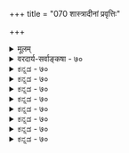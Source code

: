 +++
title = "070 शास्त्रादीनां प्रवृत्तिः"

+++
<details><summary>मूलम्</summary>

शास्त्रादीनां प्रवृत्तिः प्रतितनु नियता स्याद्धि संकर्षणादौ जीवादौ या विभज्याभिमतिरिह लयोत्पत्तिरक्षाविधिश्च ।  
तत्तद्विद्याविशेषप्रतिनियतगुणन्यायतस्तौ तु नेयौ सर्वस्यैकोऽभिमन्ता स हि सकलजगद्व्यापृतिष्वेककर्ता ॥ ७० ॥
</details>

<details><summary>वरदार्य-सर्वाङ्कषा - ७०</summary>

गुणवैषम्यवत् कार्यवैषम्यमपि ज्ञेयमिति प्रतिपादयति - शास्त्रादीनामित्यादि । शास्त्रादीनां **प्रवृत्तिः** = शास्त्रप्रवर्तनम्, धर्मनयनम्, तत्त्वगमनं च संकर्षणादौ **हि** = संकर्षणादिषु, संकर्षणेन शास्त्रप्रवर्तनम्, प्रद्युम्ने धर्मनयनम्, अनिरुद्धे तत्त्वगमनमिति **प्रतितनु** = प्रत्येकं प्रत्येकं त्रिषु मूर्तिषु **नियता** = व्यवस्थिता स्यात् । एवं जीवादौ - जीवमनोहंकाररूपेषु या **विभज्य** = प्रत्येकं विभागेन **अभिमतिः** = अभिमानश्चाभिहिता, जीवाभिमानी संकर्षणः, मनोऽभिमानी प्रद्युम्नः, अहंकाराभिमानी अनिरुद्धश्च अभिहितः । एवम् **इह** = मूर्तित्रये **लयोत्पत्तिरक्षाविधिश्च** = **लयस्य** = संहारस्य, **उत्पत्तेः** = सृष्टेः, **रक्षायाः** = स्थितेश्च 



216. 

503 

तत्तद्विद्याविशेषप्रतिनियतगुणन्यायतस्तौ तु नेयौ 

सर्वस्यैकोऽभिमन्ता स हि सकलजगद्व्यापृतिष्वेककर्ता ॥70॥ 

[ व्यूहरूपभेदविमर्शः ] 

त्रिव्यूहः क्वापि देवः क्वचिदपि हि चतुर्व्यूह उक्तस्तदेवं 

व्याघातेऽन्योन्यबाधात् उभयमिदमसत्कल्पनामात्रमस्तु । 

तत्राद्ये व्यूहभेदे त्रियुगगुणतया चिन्तनीये परस्मात् 

युक्ता भेदाविवक्षा तदनुपगमने तत्त्वसंख्यादिबाधः ॥71॥ 



**विधिः** = विधानञ्च व्यवस्थिततया क्रमशः संकर्षणप्रद्युम्नानिरुद्धानां त्रयाणामभिहितम् । एवमेषां परस्परवैषम्याभिधानात् त्रयाणामपि समत्वं कथं स्यादित्यभिप्रायः ॥ 

'स्यात्' इत्यनेन सूचितम् उपकारभेदे, कार्यभेदे, अभिमानभेदे च विरोधाभावं प्रतिपादयतितत्तदित्यादि । **तत्तद्विद्याविशेषे** = वैश्वानरदहरादिनानाविधब्रह्मविद्यासु प्रतिनियता ये परमात्मगुणाः तेषां यो न्यायःगुणोपसंहारपादे (ब्र. सू. 3-3पादे) प्रदर्शितः, तादृशन्यायतः तौ **तु** = कार्यभेदादिः **नैयौ** = ज्ञेयौ । अनन्तकल्याणगुणगणसागरस्य अनन्तानन्तशक्तिपरिबृढस्य परमात्मनः साकल्येनोपासनं न केनाप्यल्पज्ञेन जीवेन कर्तुमशक्यमित्यवश्यापेक्षिताः कतिपयगुणा एव तत्तद्विद्यास्वनुसन्धातुं शक्या इति गुणोपसंहारपादे सूत्रकारेण व्यवस्थापितम् । एवमुपासनाभेदेऽपि प्राप्यस्य ब्रह्मणस्तु तारतम्यं नास्त्येवेत्यपि न्यरूपि । तेनैव न्यायेन (जीव. 31) अत्रापि नयनं कर्तव्यमिति न कश्चन विरोधः ॥ 

वस्तुतस्तु **सर्वस्य** = जगति विद्यमान सर्वपदार्थजातस्य **एकः** = परमात्मा स हि अभिमन्ता, **सकलजगद्व्यापृतिषु** = सर्वेषु जगद्व्यापारेषु सृष्टिस्थितिसंहारेषु, शास्त्रप्रवर्तनधर्मनयनतत्त्वगमनेषु, जीवमनोऽहंकाराभिमानिषु **एककर्ता** = अद्वितीयः कर्ता । परब्रह्मपदवाच्यः वासुदेव एक एव सर्वनिर्वोढा, बुद्ध्यारोहसौकर्याय स एव नानारूपः तत्तज्जीवानां हिताय भिन्न इवात्मानं प्रदर्शयति तत्तद्भावनानुगुणम् । अथापि सर्वत्र सः नित्यपरिपूर्ण एवेति सर्ववस्तुषु पूर्णत्वसमर्थनेनैव समर्थितो ज्ञेय इति भावः ॥ ७० ॥
</details>


<details><summary>ಕನ್ನಡ - ७०</summary>

परमूर्तियाद परब्रह्मन विषयदल्लि हेळबेकादुदन्नु हेळि, व्यूह विषयदल्लि मुख्यवादुदन्नु हेळुत्तारॆ-सङ्कर्षणाद् हि शास्त्रा दीनां प्रवृत्तिः प्रतितनु नियता स्यात् सङ्कर्षण, प्रद्युम्न, अनिरुद्धनॆम्ब मूरु व्यूह मूर्तिगळिगॆ, क्रमवागि शास्त्रप्रवर्तन, धर्म नयन, तत्त्वगमनवॆम्ब मूरु उपकारगळु आया मूर्तिगळिगॆ मात्र व्यवस्थितवागिरुत्तवॆ. इह विभज्य जीवाब् या अभिमतिः, लयो वृत्तिरक्षाविधिश्च, त् तु तत्तद्विद्याविशेषप्रतिनियतगुणन्यायतः नेय 

- हीगॆ सङ्कर्षणादि व्यूहदल्लि, जीवाभिमानि सङ्कर्षण, 

श्लोक 71] 

- 216- 

नायकसर 

[त्रिव्यूह चतुव्यूहवादगळ समन्वय 

251 

मनोभिमानि प्रद्युम्न, अहङ्काराभिमानि अनिरुद्ध ऎन्दु हेळिरु वुदू; लयहेतु सङ्कर्षण, मुक्ति हेतु प्रद्युम्न, स्थितिहेतु अनिरुद्ध ऎन्दु हेळिरुवुदू, आया ब्रह्मविद्यॆगळल्लि परस्पर विलक्षणवाद गुण गळन्नु उपासनॆ माडबेकॆन्दु हेळुव न्यायदिन्द समञ्जसवागुत्तदॆ. 

परमात्मनु सकलगुण पूर्णनागिद्दरू, ऎल्ला ब्रह्मविद्यॆगळल्लू पर मात्मने उपास्यनागिद्दरू, ऒन्दॊन्दु ब्रह्मविद्यॆयल्लू असाधारणवाद कॆल गुणगळन्नु उपास्यवागि हेळिरुवन्तॆ, सङ्कर्षणादि मूर्तिगळल्लि ऎल्ल शक्ति सामर्थ्यगळिद्दरू उपासनार्थवागि गुणभेद मत्तु क्रियाभेद वन्नु हेळिदॆ ऎन्दु तिळियुवुदु. 

एतक्कॆन्दरॆ,स हि एकः सर्वस्य अभिमन्ता, सकलजगद्या तिषु एककर्ता अवनु ऒब्बने ऎल्लक्कू अभिमानियागिरुवनु, मत्तु सकल कार्यगळिगू निर्वाहक. आद्दरिन्द उपासनॆगागि गुणादिभेदवे हॊरतु ऎल्ल मूर्तिगळल्लू ऎल्ला गुणादिगळू इद्दे इरुत्तवॆ ॥ ७० ।
</details>


<details><summary>ಕನ್ನಡ - ७०</summary>

परमूर्तियाद परब्रह्मन विषयदल्लि हेळबेकादुदन्नु हेळि, व्यूह विषयदल्लि मुख्यवादुदन्नु हेळुत्तारॆ-सङ्कर्षणाद् हि शास्त्रा दीनां प्रवृत्तिः प्रतितनु नियता स्यात् सङ्कर्षण, प्रद्युम्न, अनिरुद्धनॆम्ब मूरु व्यूह मूर्तिगळिगॆ, क्रमवागि शास्त्रप्रवर्तन, धर्म नयन, तत्त्वगमनवॆम्ब मूरु उपकारगळु आया मूर्तिगळिगॆ मात्र व्यवस्थितवागिरुत्तवॆ. इह विभज्य जीवाब् या अभिमतिः, लयो वृत्तिरक्षाविधिश्च, त् तु तत्तद्विद्याविशेषप्रतिनियतगुणन्यायतः नेय 

- हीगॆ सङ्कर्षणादि व्यूहदल्लि, जीवाभिमानि सङ्कर्षण, 

श्लोक 71] 

- 216- 

नायकसर 

[त्रिव्यूह चतुव्यूहवादगळ समन्वय 

251 

मनोभिमानि प्रद्युम्न, अहङ्काराभिमानि अनिरुद्ध ऎन्दु हेळिरु वुदू; लयहेतु सङ्कर्षण, मुक्ति हेतु प्रद्युम्न, स्थितिहेतु अनिरुद्ध ऎन्दु हेळिरुवुदू, आया ब्रह्मविद्यॆगळल्लि परस्पर विलक्षणवाद गुण गळन्नु उपासनॆ माडबेकॆन्दु हेळुव न्यायदिन्द समञ्जसवागुत्तदॆ. 

परमात्मनु सकलगुण पूर्णनागिद्दरू, ऎल्ला ब्रह्मविद्यॆगळल्लू पर मात्मने उपास्यनागिद्दरू, ऒन्दॊन्दु ब्रह्मविद्यॆयल्लू असाधारणवाद कॆल गुणगळन्नु उपास्यवागि हेळिरुवन्तॆ, सङ्कर्षणादि मूर्तिगळल्लि ऎल्ल शक्ति सामर्थ्यगळिद्दरू उपासनार्थवागि गुणभेद मत्तु क्रियाभेद वन्नु हेळिदॆ ऎन्दु तिळियुवुदु. 

एतक्कॆन्दरॆ,स हि एकः सर्वस्य अभिमन्ता, सकलजगद्या तिषु एककर्ता अवनु ऒब्बने ऎल्लक्कू अभिमानियागिरुवनु, मत्तु सकल कार्यगळिगू निर्वाहक. आद्दरिन्द उपासनॆगागि गुणादिभेदवे हॊरतु ऎल्ल मूर्तिगळल्लू ऎल्ला गुणादिगळू इद्दे इरुत्तवॆ ॥ ७० ।
</details>



<details><summary>ಕನ್ನಡ - ७०</summary>

परमूर्तियाद परब्रह्मन विषयदल्लि हेळबेकादुदन्नु हेळि, व्यूह विषयदल्लि मुख्यवादुदन्नु हेळुत्तारॆ-सङ्कर्षणाद् हि शास्त्रा दीनां प्रवृत्तिः प्रतितनु नियता स्यात् सङ्कर्षण, प्रद्युम्न, अनिरुद्धनॆम्ब मूरु व्यूह मूर्तिगळिगॆ, क्रमवागि शास्त्रप्रवर्तन, धर्म नयन, तत्त्वगमनवॆम्ब मूरु उपकारगळु आया मूर्तिगळिगॆ मात्र व्यवस्थितवागिरुत्तवॆ. इह विभज्य जीवाब् या अभिमतिः, लयो वृत्तिरक्षाविधिश्च, त् तु तत्तद्विद्याविशेषप्रतिनियतगुणन्यायतः नेय 

- हीगॆ सङ्कर्षणादि व्यूहदल्लि, जीवाभिमानि सङ्कर्षण, 

श्लोक 71] 

- 216- 

नायकसर 

[त्रिव्यूह चतुव्यूहवादगळ समन्वय 

251 

मनोभिमानि प्रद्युम्न, अहङ्काराभिमानि अनिरुद्ध ऎन्दु हेळिरु वुदू; लयहेतु सङ्कर्षण, मुक्ति हेतु प्रद्युम्न, स्थितिहेतु अनिरुद्ध ऎन्दु हेळिरुवुदू, आया ब्रह्मविद्यॆगळल्लि परस्पर विलक्षणवाद गुण गळन्नु उपासनॆ माडबेकॆन्दु हेळुव न्यायदिन्द समञ्जसवागुत्तदॆ. 

परमात्मनु सकलगुण पूर्णनागिद्दरू, ऎल्ला ब्रह्मविद्यॆगळल्लू पर मात्मने उपास्यनागिद्दरू, ऒन्दॊन्दु ब्रह्मविद्यॆयल्लू असाधारणवाद कॆल गुणगळन्नु उपास्यवागि हेळिरुवन्तॆ, सङ्कर्षणादि मूर्तिगळल्लि ऎल्ल शक्ति सामर्थ्यगळिद्दरू उपासनार्थवागि गुणभेद मत्तु क्रियाभेद वन्नु हेळिदॆ ऎन्दु तिळियुवुदु. 

एतक्कॆन्दरॆ,स हि एकः सर्वस्य अभिमन्ता, सकलजगद्या तिषु एककर्ता अवनु ऒब्बने ऎल्लक्कू अभिमानियागिरुवनु, मत्तु सकल कार्यगळिगू निर्वाहक. आद्दरिन्द उपासनॆगागि गुणादिभेदवे हॊरतु ऎल्ल मूर्तिगळल्लू ऎल्ला गुणादिगळू इद्दे इरुत्तवॆ ॥ ७० ।
</details>


<details><summary>ಕನ್ನಡ - ७०</summary>

परमूर्तियाद परब्रह्मन विषयदल्लि हेळबेकादुदन्नु हेळि, व्यूह विषयदल्लि मुख्यवादुदन्नु हेळुत्तारॆ-सङ्कर्षणाद् हि शास्त्रा दीनां प्रवृत्तिः प्रतितनु नियता स्यात् सङ्कर्षण, प्रद्युम्न, अनिरुद्धनॆम्ब मूरु व्यूह मूर्तिगळिगॆ, क्रमवागि शास्त्रप्रवर्तन, धर्म नयन, तत्त्वगमनवॆम्ब मूरु उपकारगळु आया मूर्तिगळिगॆ मात्र व्यवस्थितवागिरुत्तवॆ. इह विभज्य जीवाब् या अभिमतिः, लयो वृत्तिरक्षाविधिश्च, त् तु तत्तद्विद्याविशेषप्रतिनियतगुणन्यायतः नेय 

- हीगॆ सङ्कर्षणादि व्यूहदल्लि, जीवाभिमानि सङ्कर्षण, 

श्लोक 71] 

- 216- 

नायकसर 

[त्रिव्यूह चतुव्यूहवादगळ समन्वय 

251 

मनोभिमानि प्रद्युम्न, अहङ्काराभिमानि अनिरुद्ध ऎन्दु हेळिरु वुदू; लयहेतु सङ्कर्षण, मुक्ति हेतु प्रद्युम्न, स्थितिहेतु अनिरुद्ध ऎन्दु हेळिरुवुदू, आया ब्रह्मविद्यॆगळल्लि परस्पर विलक्षणवाद गुण गळन्नु उपासनॆ माडबेकॆन्दु हेळुव न्यायदिन्द समञ्जसवागुत्तदॆ. 

परमात्मनु सकलगुण पूर्णनागिद्दरू, ऎल्ला ब्रह्मविद्यॆगळल्लू पर मात्मने उपास्यनागिद्दरू, ऒन्दॊन्दु ब्रह्मविद्यॆयल्लू असाधारणवाद कॆल गुणगळन्नु उपास्यवागि हेळिरुवन्तॆ, सङ्कर्षणादि मूर्तिगळल्लि ऎल्ल शक्ति सामर्थ्यगळिद्दरू उपासनार्थवागि गुणभेद मत्तु क्रियाभेद वन्नु हेळिदॆ ऎन्दु तिळियुवुदु. 

एतक्कॆन्दरॆ,स हि एकः सर्वस्य अभिमन्ता, सकलजगद्या तिषु एककर्ता अवनु ऒब्बने ऎल्लक्कू अभिमानियागिरुवनु, मत्तु सकल कार्यगळिगू निर्वाहक. आद्दरिन्द उपासनॆगागि गुणादिभेदवे हॊरतु ऎल्ल मूर्तिगळल्लू ऎल्ला गुणादिगळू इद्दे इरुत्तवॆ ॥ ७० ।
</details>



<details><summary>ಕನ್ನಡ - ७०</summary>

परमूर्तियाद परब्रह्मन विषयदल्लि हेळबेकादुदन्नु हेळि, व्यूह विषयदल्लि मुख्यवादुदन्नु हेळुत्तारॆ-सङ्कर्षणाद् हि शास्त्रा दीनां प्रवृत्तिः प्रतितनु नियता स्यात् सङ्कर्षण, प्रद्युम्न, अनिरुद्धनॆम्ब मूरु व्यूह मूर्तिगळिगॆ, क्रमवागि शास्त्रप्रवर्तन, धर्म नयन, तत्त्वगमनवॆम्ब मूरु उपकारगळु आया मूर्तिगळिगॆ मात्र व्यवस्थितवागिरुत्तवॆ. इह विभज्य जीवाब् या अभिमतिः, लयो वृत्तिरक्षाविधिश्च, त् तु तत्तद्विद्याविशेषप्रतिनियतगुणन्यायतः नेय 

- हीगॆ सङ्कर्षणादि व्यूहदल्लि, जीवाभिमानि सङ्कर्षण, 

श्लोक 71] 

- 216- 

नायकसर 

[त्रिव्यूह चतुव्यूहवादगळ समन्वय 

251 

मनोभिमानि प्रद्युम्न, अहङ्काराभिमानि अनिरुद्ध ऎन्दु हेळिरु वुदू; लयहेतु सङ्कर्षण, मुक्ति हेतु प्रद्युम्न, स्थितिहेतु अनिरुद्ध ऎन्दु हेळिरुवुदू, आया ब्रह्मविद्यॆगळल्लि परस्पर विलक्षणवाद गुण गळन्नु उपासनॆ माडबेकॆन्दु हेळुव न्यायदिन्द समञ्जसवागुत्तदॆ. 

परमात्मनु सकलगुण पूर्णनागिद्दरू, ऎल्ला ब्रह्मविद्यॆगळल्लू पर मात्मने उपास्यनागिद्दरू, ऒन्दॊन्दु ब्रह्मविद्यॆयल्लू असाधारणवाद कॆल गुणगळन्नु उपास्यवागि हेळिरुवन्तॆ, सङ्कर्षणादि मूर्तिगळल्लि ऎल्ल शक्ति सामर्थ्यगळिद्दरू उपासनार्थवागि गुणभेद मत्तु क्रियाभेद वन्नु हेळिदॆ ऎन्दु तिळियुवुदु. 

एतक्कॆन्दरॆ,स हि एकः सर्वस्य अभिमन्ता, सकलजगद्या तिषु एककर्ता अवनु ऒब्बने ऎल्लक्कू अभिमानियागिरुवनु, मत्तु सकल कार्यगळिगू निर्वाहक. आद्दरिन्द उपासनॆगागि गुणादिभेदवे हॊरतु ऎल्ल मूर्तिगळल्लू ऎल्ला गुणादिगळू इद्दे इरुत्तवॆ ॥ ७० ।
</details>


<details><summary>ಕನ್ನಡ - ७०</summary>

परमूर्तियाद परब्रह्मन विषयदल्लि हेळबेकादुदन्नु हेळि, व्यूह विषयदल्लि मुख्यवादुदन्नु हेळुत्तारॆ-सङ्कर्षणाद् हि शास्त्रा दीनां प्रवृत्तिः प्रतितनु नियता स्यात् सङ्कर्षण, प्रद्युम्न, अनिरुद्धनॆम्ब मूरु व्यूह मूर्तिगळिगॆ, क्रमवागि शास्त्रप्रवर्तन, धर्म नयन, तत्त्वगमनवॆम्ब मूरु उपकारगळु आया मूर्तिगळिगॆ मात्र व्यवस्थितवागिरुत्तवॆ. इह विभज्य जीवाब् या अभिमतिः, लयो वृत्तिरक्षाविधिश्च, त् तु तत्तद्विद्याविशेषप्रतिनियतगुणन्यायतः नेय 

- हीगॆ सङ्कर्षणादि व्यूहदल्लि, जीवाभिमानि सङ्कर्षण, 

श्लोक 71] 

- 216- 

नायकसर 

[त्रिव्यूह चतुव्यूहवादगळ समन्वय 

251 

मनोभिमानि प्रद्युम्न, अहङ्काराभिमानि अनिरुद्ध ऎन्दु हेळिरु वुदू; लयहेतु सङ्कर्षण, मुक्ति हेतु प्रद्युम्न, स्थितिहेतु अनिरुद्ध ऎन्दु हेळिरुवुदू, आया ब्रह्मविद्यॆगळल्लि परस्पर विलक्षणवाद गुण गळन्नु उपासनॆ माडबेकॆन्दु हेळुव न्यायदिन्द समञ्जसवागुत्तदॆ. 

परमात्मनु सकलगुण पूर्णनागिद्दरू, ऎल्ला ब्रह्मविद्यॆगळल्लू पर मात्मने उपास्यनागिद्दरू, ऒन्दॊन्दु ब्रह्मविद्यॆयल्लू असाधारणवाद कॆल गुणगळन्नु उपास्यवागि हेळिरुवन्तॆ, सङ्कर्षणादि मूर्तिगळल्लि ऎल्ल शक्ति सामर्थ्यगळिद्दरू उपासनार्थवागि गुणभेद मत्तु क्रियाभेद वन्नु हेळिदॆ ऎन्दु तिळियुवुदु. 

एतक्कॆन्दरॆ,स हि एकः सर्वस्य अभिमन्ता, सकलजगद्या तिषु एककर्ता अवनु ऒब्बने ऎल्लक्कू अभिमानियागिरुवनु, मत्तु सकल कार्यगळिगू निर्वाहक. आद्दरिन्द उपासनॆगागि गुणादिभेदवे हॊरतु ऎल्ल मूर्तिगळल्लू ऎल्ला गुणादिगळू इद्दे इरुत्तवॆ ॥ ७० ।
</details>



<details><summary>ಕನ್ನಡ - ७०</summary>

परमूर्तियाद परब्रह्मन विषयदल्लि हेळबेकादुदन्नु हेळि, व्यूह विषयदल्लि मुख्यवादुदन्नु हेळुत्तारॆ-सङ्कर्षणाद् हि शास्त्रा दीनां प्रवृत्तिः प्रतितनु नियता स्यात् सङ्कर्षण, प्रद्युम्न, अनिरुद्धनॆम्ब मूरु व्यूह मूर्तिगळिगॆ, क्रमवागि शास्त्रप्रवर्तन, धर्म नयन, तत्त्वगमनवॆम्ब मूरु उपकारगळु आया मूर्तिगळिगॆ मात्र व्यवस्थितवागिरुत्तवॆ. इह विभज्य जीवाब् या अभिमतिः, लयो वृत्तिरक्षाविधिश्च, त् तु तत्तद्विद्याविशेषप्रतिनियतगुणन्यायतः नेय 

- हीगॆ सङ्कर्षणादि व्यूहदल्लि, जीवाभिमानि सङ्कर्षण, 

श्लोक 71] 

- 216- 

नायकसर 

[त्रिव्यूह चतुव्यूहवादगळ समन्वय 

251 

मनोभिमानि प्रद्युम्न, अहङ्काराभिमानि अनिरुद्ध ऎन्दु हेळिरु वुदू; लयहेतु सङ्कर्षण, मुक्ति हेतु प्रद्युम्न, स्थितिहेतु अनिरुद्ध ऎन्दु हेळिरुवुदू, आया ब्रह्मविद्यॆगळल्लि परस्पर विलक्षणवाद गुण गळन्नु उपासनॆ माडबेकॆन्दु हेळुव न्यायदिन्द समञ्जसवागुत्तदॆ. 

परमात्मनु सकलगुण पूर्णनागिद्दरू, ऎल्ला ब्रह्मविद्यॆगळल्लू पर मात्मने उपास्यनागिद्दरू, ऒन्दॊन्दु ब्रह्मविद्यॆयल्लू असाधारणवाद कॆल गुणगळन्नु उपास्यवागि हेळिरुवन्तॆ, सङ्कर्षणादि मूर्तिगळल्लि ऎल्ल शक्ति सामर्थ्यगळिद्दरू उपासनार्थवागि गुणभेद मत्तु क्रियाभेद वन्नु हेळिदॆ ऎन्दु तिळियुवुदु. 

एतक्कॆन्दरॆ,स हि एकः सर्वस्य अभिमन्ता, सकलजगद्या तिषु एककर्ता अवनु ऒब्बने ऎल्लक्कू अभिमानियागिरुवनु, मत्तु सकल कार्यगळिगू निर्वाहक. आद्दरिन्द उपासनॆगागि गुणादिभेदवे हॊरतु ऎल्ल मूर्तिगळल्लू ऎल्ला गुणादिगळू इद्दे इरुत्तवॆ ॥ ७० ।
</details>


<details><summary>ಕನ್ನಡ - ७०</summary>

परमूर्तियाद परब्रह्मन विषयदल्लि हेळबेकादुदन्नु हेळि, व्यूह विषयदल्लि मुख्यवादुदन्नु हेळुत्तारॆ-सङ्कर्षणाद् हि शास्त्रा दीनां प्रवृत्तिः प्रतितनु नियता स्यात् सङ्कर्षण, प्रद्युम्न, अनिरुद्धनॆम्ब मूरु व्यूह मूर्तिगळिगॆ, क्रमवागि शास्त्रप्रवर्तन, धर्म नयन, तत्त्वगमनवॆम्ब मूरु उपकारगळु आया मूर्तिगळिगॆ मात्र व्यवस्थितवागिरुत्तवॆ. इह विभज्य जीवाब् या अभिमतिः, लयो वृत्तिरक्षाविधिश्च, त् तु तत्तद्विद्याविशेषप्रतिनियतगुणन्यायतः नेय 

- हीगॆ सङ्कर्षणादि व्यूहदल्लि, जीवाभिमानि सङ्कर्षण, 

श्लोक 71] 

- 216- 

नायकसर 

[त्रिव्यूह चतुव्यूहवादगळ समन्वय 

251 

मनोभिमानि प्रद्युम्न, अहङ्काराभिमानि अनिरुद्ध ऎन्दु हेळिरु वुदू; लयहेतु सङ्कर्षण, मुक्ति हेतु प्रद्युम्न, स्थितिहेतु अनिरुद्ध ऎन्दु हेळिरुवुदू, आया ब्रह्मविद्यॆगळल्लि परस्पर विलक्षणवाद गुण गळन्नु उपासनॆ माडबेकॆन्दु हेळुव न्यायदिन्द समञ्जसवागुत्तदॆ. 

परमात्मनु सकलगुण पूर्णनागिद्दरू, ऎल्ला ब्रह्मविद्यॆगळल्लू पर मात्मने उपास्यनागिद्दरू, ऒन्दॊन्दु ब्रह्मविद्यॆयल्लू असाधारणवाद कॆल गुणगळन्नु उपास्यवागि हेळिरुवन्तॆ, सङ्कर्षणादि मूर्तिगळल्लि ऎल्ल शक्ति सामर्थ्यगळिद्दरू उपासनार्थवागि गुणभेद मत्तु क्रियाभेद वन्नु हेळिदॆ ऎन्दु तिळियुवुदु. 

एतक्कॆन्दरॆ,स हि एकः सर्वस्य अभिमन्ता, सकलजगद्या तिषु एककर्ता अवनु ऒब्बने ऎल्लक्कू अभिमानियागिरुवनु, मत्तु सकल कार्यगळिगू निर्वाहक. आद्दरिन्द उपासनॆगागि गुणादिभेदवे हॊरतु ऎल्ल मूर्तिगळल्लू ऎल्ला गुणादिगळू इद्दे इरुत्तवॆ ॥ ७० ।
</details>

